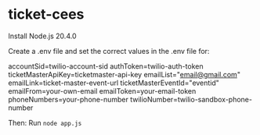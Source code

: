 # ticket-cees

Install Node.js 20.4.0


Create a .env file and set the correct values in the .env file for:

accountSid=twilio-account-sid
authToken=twilio-auth-token
ticketMasterApiKey=ticketmaster-api-key
emailList="email@gmail.com"
emailLink=ticket-master-event-url
ticketMasterEventId="eventid"
emailFrom=your-own-email
emailToken=your-email-token
phoneNumbers=your-phone-number
twilioNumber=twilio-sandbox-phone-number

Then:
Run `node app.js`

